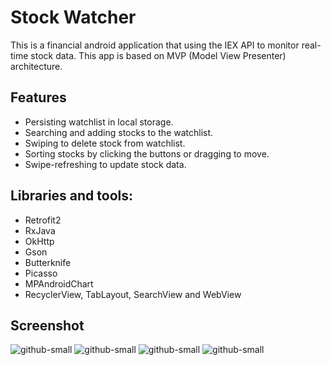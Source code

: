 # Stock Watcher
This is a financial android application that using the IEX API to monitor real-time stock data. This app is based on MVP (Model View Presenter) architecture.

## Features
*	Persisting watchlist in local storage.
*	Searching and adding stocks to the watchlist.
*	Swiping to delete stock from watchlist.
*	Sorting stocks by clicking the buttons or dragging to move.
*	Swipe-refreshing to update stock data.


## Libraries and tools:
*	Retrofit2
*	RxJava
*	OkHttp
*	Gson
*	Butterknife
*	Picasso
*	MPAndroidChart
*	RecyclerView, TabLayout, SearchView and WebView

## Screenshot
![github-small](https://user-images.githubusercontent.com/55339512/90585939-a012f980-e19b-11ea-8088-31995bccb374.png)
![github-small](https://user-images.githubusercontent.com/55339512/90585953-a3a68080-e19b-11ea-80a7-e6cce63f7dcb.png)
![github-small](https://user-images.githubusercontent.com/55339512/90673756-cbd6c380-e21d-11ea-8c43-e103aa0f7545.png)
![github-small](https://user-images.githubusercontent.com/55339512/90585967-a6a17100-e19b-11ea-9877-7ceb4aaf124f.png)

